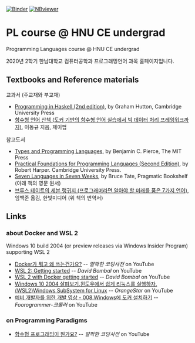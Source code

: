[![Binder](https://mybinder.org/badge_logo.svg)](https://mybinder.org/v2/gh/hnu-pl/pl2020fall/master?urlpath=lab)
[![NBviewer](https://raw.githubusercontent.com/jupyter/design/master/logos/Badges/nbviewer_badge.svg)](https://nbviewer.jupyter.org/github/hnu-pl/pl2020fall/tree/master/)

# PL course @ HNU CE undergrad
Programming Languages course @ HNU CE undergrad

2020년 2학기 한남대학교 컴퓨터공학과 프로그래밍언어 과목 홈페이지입니다. 

## Textbooks and Reference materials

교과서 (주교재와 부교재)
* [Programming in Haskell (2nd edition)](https://www.cambridge.org/kr/academic/subjects/computer-science/programming-languages-and-applied-logic/programming-haskell-2nd-edition), by Graham Hutton, Cambridge University Press
* [함수형 언어 산책 (도커 기반의 함수형 언어 실습에서 빅 데이터 처리 프레임워크까지)](https://jpub.tistory.com/981), 이동규 지음, 제이펍

참고도서
* [Types and Programming Languages](https://www.cis.upenn.edu/~bcpierce/tapl/), by Benjamin C. Pierce, The MIT Press
* [Practical Foundations for Programming Languages (Second Edition)](https://www.cs.cmu.edu/~rwh/pfpl/), by Robert Harper. Cambridge University Press.
* [Seven Languages in Seven Weeks](https://pragprog.com/titles/btlang/seven-languages-in-seven-weeks/), by Bruce Tate, Pragmatic Bookshelf (아래 책의 영문 원서)
* [브루스 테이트의 세븐 랭귀지 (프로그래머라면 알아야 할 미래를 품은 7가지 언어)](https://www.hanbit.co.kr/store/books/look.php?p_code=B4078611297), 임백준 옮김, 한빛미디어 (위 책의 번역서)

## Links

### about Docker and WSL 2
Windows 10 build 2004 (or preview releases via Windows Insider Program) supporting WSL 2
* [Docker가 뭐고 왜 쓰는건가요?](https://youtu.be/tPjpcsgxgWc) -- *얄팍한 코딩사전* on YouTube
* [WSL 2: Getting started](https://youtu.be/_fntjriRe48) -- *David Bombal* on YouTube
* [WSL 2 with Docker getting started](https://youtu.be/5RQbdMn04Oc) -- *David Bombal* on YouTube
* [Windows 10 2004 살펴보기.윈도우에서 쉽게 리눅스를 실행하자.(WSL2)Windows SubSystem for Linux](https://youtu.be/VfX9a1Nvx_Q) -- *OrangeStar* on YouTube
* [예비 개발자를 위한 개발 영상 - 008.Windows에 도커 설치하기](https://youtu.be/DceEWpkng8M) -- *Foorogrammer-크롤러* on YouTube

### on Programming Paradigms
* [함수형 프로그래밍이 뭔가요?](https://youtu.be/jVG5jvOzu9Y) -- *얄팍한 코딩사전* on YouTube
